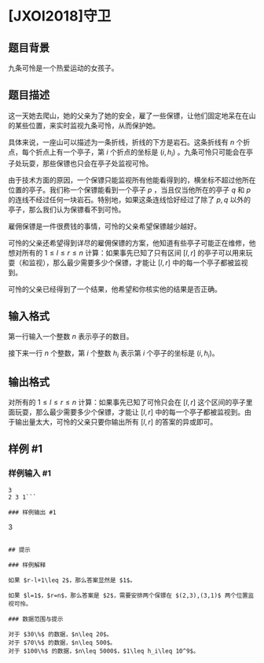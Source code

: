 # [JXOI2018]守卫

## 题目背景

九条可怜是一个热爱运动的女孩子。

## 题目描述

这一天她去爬山，她的父亲为了她的安全，雇了一些保镖，让他们固定地呆在在山的某些位置，来实时监视九条可怜，从而保护她。

具体来说，一座山可以描述为一条折线，折线的下方是岩石。这条折线有 $n$ 个折点，每个折点上有一个亭子，第 $i$ 个折点的坐标是 $(i,h_i)$ 。九条可怜只可能会在亭子处玩耍，那些保镖也只会在亭子处监视可怜。

由于技术方面的原因，一个保镖只能监视所有他能看得到的，横坐标不超过他所在位置的亭子。我们称一个保镖能看到一个亭子 $p$ ，当且仅当他所在的亭子 $q$ 和 $p$ 的连线不经过任何一块岩石。特别地，如果这条连线恰好经过了除了 $p,q$ 以外的亭子，那么我们认为保镖看不到可怜。

雇佣保镖是一件很费钱的事情，可怜的父亲希望保镖越少越好。

可怜的父亲还希望得到详尽的雇佣保镖的方案，他知道有些亭子可能正在维修，他想对所有的 $1\leq l\leq r\leq n$ 计算：如果事先已知了只有区间 $[l,r]$ 的亭子可以用来玩耍（和监视），那么最少需要多少个保镖，才能让 $[l,r]$ 中的每一个亭子都被监视到。

可怜的父亲已经得到了一个结果，他希望和你核实他的结果是否正确。

## 输入格式

第一行输入一个整数 $n$ 表示亭子的数目。

接下来一行 $n$ 个整数，第 $i$ 个整数 $h_i$ 表示第 $i$ 个亭子的坐标是 $(i,h_i)$。

## 输出格式

对所有的 $1\leq l\leq r\leq n$ 计算：如果事先已知了可怜只会在 $[l,r]$ 这个区间的亭子里面玩耍，那么最少需要多少个保镖，才能让 $[l,r]$ 中的每一个亭子都被监视到。由于输出量太大，可怜的父亲只要你输出所有 $[l,r]$ 的答案的异或即可。


## 样例 #1

### 样例输入 #1
```
3
2 3 1```

### 样例输出 #1

```
3
```

## 提示

### 样例解释

如果 $r-l+1\leq 2$，那么答案显然是 $1$。

如果 $l=1$，$r=n$，那么答案是 $2$，需要安排两个保镖在 $(2,3),(3,1)$ 两个位置监视可怜。

### 数据范围与提示

对于 $30\%$ 的数据，$n\leq 20$。  
对于 $70\%$ 的数据，$n\leq 500$。  
对于 $100\%$ 的数据，$n\leq 5000$，$1\leq h_i\leq 10^9$。
